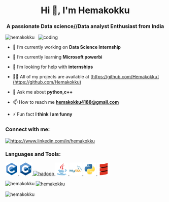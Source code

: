 <h1 align="center">Hi 👋, I'm Hemakokku</h1>
<h3 align="center">A passionate Data science//Data analyst Enthusiast from India</h3>
<img align="right"alt="coding"width="400"src="https://media.tenor.com/images/b24460d29cfb2126afbba78c2b02a0d3/tenor.gif">

<p align="left"> <img src="https://komarev.com/ghpvc/?username=hemakokku&label=Profile%20views&color=0e75b6&style=flat" alt="hemakokku" /> </p>

- 🔭 I’m currently working on **Data Science Internship**

- 🌱 I’m currently learning **Microsoft powerbi**

- 🤝 I’m looking for help with **internships**

- 👨‍💻 All of my projects are available at [https://github.com/Hemakokku](https://github.com/Hemakokku)

- 💬 Ask me about **python,c++**

- 📫 How to reach me **hemakokku4188@gmail.com**

- ⚡ Fun fact **I think I am funny**

<h3 align="left">Connect with me:</h3>
<p align="left">
<a href="https://linkedin.com/in/https://www.linkedin.com/in/hemakokku" target="blank"><img align="center" src="https://raw.githubusercontent.com/rahuldkjain/github-profile-readme-generator/master/src/images/icons/Social/linked-in-alt.svg" alt="https://www.linkedin.com/in/hemakokku" height="30" width="40" /></a>
</p>

<h3 align="left">Languages and Tools:</h3>
<p align="left"> <a href="https://www.cprogramming.com/" target="_blank" rel="noreferrer"> <img src="https://raw.githubusercontent.com/devicons/devicon/master/icons/c/c-original.svg" alt="c" width="40" height="40"/> </a> <a href="https://www.w3schools.com/cpp/" target="_blank" rel="noreferrer"> <img src="https://raw.githubusercontent.com/devicons/devicon/master/icons/cplusplus/cplusplus-original.svg" alt="cplusplus" width="40" height="40"/> </a> <a href="https://hadoop.apache.org/" target="_blank" rel="noreferrer"> <img src="https://www.vectorlogo.zone/logos/apache_hadoop/apache_hadoop-icon.svg" alt="hadoop" width="40" height="40"/> </a> <a href="https://www.java.com" target="_blank" rel="noreferrer"> <img src="https://raw.githubusercontent.com/devicons/devicon/master/icons/java/java-original.svg" alt="java" width="40" height="40"/> </a> <a href="https://www.mysql.com/" target="_blank" rel="noreferrer"> <img src="https://raw.githubusercontent.com/devicons/devicon/master/icons/mysql/mysql-original-wordmark.svg" alt="mysql" width="40" height="40"/> </a> <a href="https://www.python.org" target="_blank" rel="noreferrer"> <img src="https://raw.githubusercontent.com/devicons/devicon/master/icons/python/python-original.svg" alt="python" width="40" height="40"/> </a> <a href="https://www.scala-lang.org" target="_blank" rel="noreferrer"> <img src="https://raw.githubusercontent.com/devicons/devicon/master/icons/scala/scala-original.svg" alt="scala" width="40" height="40"/> </a> </p>

<p><img align="left" src="https://github-readme-stats.vercel.app/api/top-langs?username=hemakokku&show_icons=true&locale=en&layout=compact" alt="hemakokku" /></p>

<p>&nbsp;<img align="center" src="https://github-readme-stats.vercel.app/api?username=hemakokku&show_icons=true&locale=en" alt="hemakokku" /></p>

<p><img align="center" src="https://github-readme-streak-stats.herokuapp.com/?user=hemakokku&" alt="hemakokku" /></p>

